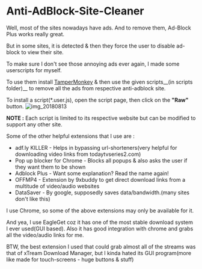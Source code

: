 # Anti-AdBlock-Site-Cleaner

Well, most of the sites nowadays have ads. And to remove them, Ad-Block Plus works really great.

But in some sites, it is detected & then they force the user to disable ad-block to view their site.

To make sure I don't see those annoying ads ever again, I made some userscripts for myself.

To use them install [TamperMonkey](https://tampermonkey.net/) & then use the given scripts__(in scripts folder)__ to remove all the ads from respective anti-adblock site.

To install a script(*.user.js), open the script page, then click on the __"Raw"__ button.
![img_20180813](https://user-images.githubusercontent.com/17880848/44028720-716d9f6c-9f18-11e8-904e-9705422bdf8a.png)

__NOTE :__ Each script is limited to its respective website but can be modified to support any other site.

Some of the other helpful extensions that I use are :
- adf.ly KILLER                          - Helps in bypassing url-shorteners(very helpful for downloading video links from todaytvseries2.com)
- Pop up blocker for Chrome              - Blocks all popups & also asks the user if they want them to be shown
- Adblock Plus                           - Want some explanation? Read the name again!
- OFFMP4                                 - Extension by 9xbuddy to get direct download links from a multitude of video/audio websites
- DataSaver                              - By google, supposedly saves data/bandwidth.(many sites don't like this)

I use Chrome, so some of the above extensions may only be available for it.

And yea, I use EagleGet coz it has one of the most stable download system I ever used(GUI based). Also it has good integration with chrome
and grabs all the video/audio links for me.

BTW, the best extension I used that could grab almost all of the streams was that of xTream Download Manager, but I kinda hated its GUI program(more like made for touch-screens - huge buttons & stuff)

